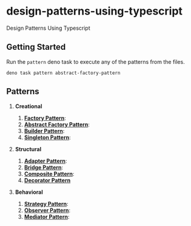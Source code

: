 # design-patterns-using-typescript

Design Patterns Using Typescript

## Getting Started

Run the `pattern` deno task to execute any of the patterns from the files.

`deno task pattern abstract-factory-pattern`


## Patterns

1. **Creational** 
   1. [**Factory Pattern**](factory-pattern/README.md):
   2. [**Abstract Factory Pattern**](abstract-factory-pattern/README.md):
   3. [**Builder Pattern**](builder-pattern/README.md):
   4. [**Singleton Pattern**](singleton-pattern/README.md):

2. **Structural** 
    1. [**Adapter Pattern**](adapter-pattern/README.md):
    2. [**Bridge Pattern**](bridge-pattern/README.md):
    3. [**Composite Pattern**](composite-pattern/README.md): 
    4. [**Decorator Pattern**](decorator-pattern/README.md)

3. **Behavioral**
   1. [**Strategy Pattern**](strategy-pattern/README.md):
   2. [**Observer Pattern**](observer-pattern/README.md):
   3. [**Mediator Pattern**](mediator-pattern/README.md):